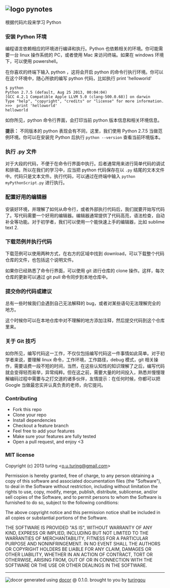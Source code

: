 ## ![logo](http://ww3.sinaimg.cn/large/61ff0de3gw1ebvyes3w3tj201e01eq2q.jpg) pynotes

根据代码片段来学习 Python

### 安装 Python 环境

编程语言依赖相应的环境进行编译和执行。Python 也依赖相关的环境。你可能需要一台 linux 操作系统的 PC，或者使用 Mac 来访问终端。如果在 windows 环境下，可以使用 powershell。

在你喜欢的终端下输入 python ，这将会开启 python 的命令行执行环境。你可以在这个环境中，随心所欲的编写 python 代码，比如执行 print 'helloworld'

````
$ python
Python 2.7.5 (default, Aug 25 2013, 00:04:04)
[GCC 4.2.1 Compatible Apple LLVM 5.0 (clang-500.0.68)] on darwin
Type "help", "copyright", "credits" or "license" for more information.
>>>  print 'helloworld'
helloworld
````

如你所见，python 命令行界面，会打印当前 python 版本信息和相关环境信息。

**提示：** 不同版本的 python 表现会有不同，这里，我们使用 Python 2.7.5 当做范例环境。你可以在安装完 Python 后执行 `python --version` 查看当前环境版本。

### 执行 .py 文件

对于大段的代码，不便于在命令行界面中执行。后者通常用来进行简单代码的调试和排错。所以在我们的学习中，应当把 python 代码保存在以 `.py` 结尾的文本文件中。代码只是文本文件。执行代码，可以通过在终端中输入 `python myPythonScript.py` 进行执行。

### 配置好用的编辑器

安装好环境，并理解了如何从命令行，或者外部执行代码后，我们就要开始写代码了。写代码需要一个好用的编辑器。编辑器通常提供了代码高亮，语法检查，自动补全等功能。对于初学者，我们可以使用一个能快速上手的编辑器，比如 sublime text 2.

### 下载范例并执行代码

下载范例可以使用两种方式，在右方的区域中找到 download，可以下载整个代码仓库的文件，也包括这个说明文件。

如果你已经熟悉了命令行界面，可以使用 git 进行仓库的 clone 操作。这样，每次仓库的更新可以通过 git pull 命令同步到本地仓库中。

### 提交你的代码或建议

总有一些时候我们会遇到自己无法解释的 bug，或者对某些语句无法理解完全的地方。

这个时候你可以在本地仓库中对不理解的地方添加注释，然后提交代码到这个仓库里来。

### 关于 Git 技巧

如你所见，编写代码这一工作，不仅仅包括编写代码这一件事情如此简单。对于初学者来说，要理解 linux 命令，工作环境，工作路径，debug 模式，git 相关操作，需要话费一段不短的时间，当然，在这些认知性的知识理解了之后，编写代码就会变得轻而易举，异常纯粹。但在这之前，需要大量的时间投入，熟悉并慢慢理解编码过程中需要与之打交道的诸多伙伴，友情提示：在任何时候，你都可以把 Google 当做最忠实并认真负责的老师，向它提问。

### Contributing
- Fork this repo
- Clone your repo
- Install dependencies
- Checkout a feature branch
- Feel free to add your features
- Make sure your features are fully tested
- Open a pull request, and enjoy <3

### MIT license
Copyright (c) 2013 turing &lt;o.u.turing@gmail.com&gt;

Permission is hereby granted, free of charge, to any person obtaining a copy
of this software and associated documentation files (the "Software"), to deal
in the Software without restriction, including without limitation the rights
to use, copy, modify, merge, publish, distribute, sublicense, and/or sell
copies of the Software, and to permit persons to whom the Software is
furnished to do so, subject to the following conditions:

The above copyright notice and this permission notice shall be included in
all copies or substantial portions of the Software.

THE SOFTWARE IS PROVIDED "AS IS", WITHOUT WARRANTY OF ANY KIND, EXPRESS OR
IMPLIED, INCLUDING BUT NOT LIMITED TO THE WARRANTIES OF MERCHANTABILITY,
FITNESS FOR A PARTICULAR PURPOSE AND NONINFRINGEMENT. IN NO EVENT SHALL THE
AUTHORS OR COPYRIGHT HOLDERS BE LIABLE FOR ANY CLAIM, DAMAGES OR OTHER
LIABILITY, WHETHER IN AN ACTION OF CONTRACT, TORT OR OTHERWISE, ARISING FROM,
OUT OF OR IN CONNECTION WITH THE SOFTWARE OR THE USE OR OTHER DEALINGS IN
THE SOFTWARE.


---
![docor](https://cdn1.iconfinder.com/data/icons/windows8_icons_iconpharm/26/doctor.png)
generated using [docor](https://github.com/turingou/docor.git) @ 0.1.0. brought to you by [turingou](https://github.com/turingou)